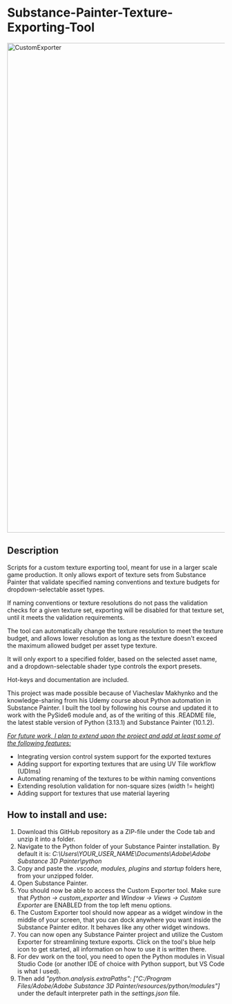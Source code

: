 # Substance-Painter-Texture-Exporting-Tool

<img width="1134" alt="CustomExporter" src="https://github.com/user-attachments/assets/2ecccbb3-951d-4ad1-9b31-276cc7adf27d" />

## Description

Scripts for a custom texture exporting tool, meant for use in a larger scale game production. It only allows export of texture sets from Substance Painter that validate specified naming conventions and texture budgets for dropdown-selectable asset types.

If naming conventions or texture resolutions do not pass the validation checks for a given texture set, exporting will be disabled for that texture set, until it meets the validation requirements.

The tool can automatically change the texture resolution to meet the texture budget, and allows lower resolution as long as the texture doesn't exceed the maximum allowed budget per asset type texture.

It will only export to a specified folder, based on the selected asset name, and a dropdown-selectable shader type controls the export presets.

Hot-keys and documentation are included. 

This project was made possible because of Viacheslav Makhynko and the knowledge-sharing from his Udemy course about Python automation in Substance Painter. 
I built the tool by following his course and updated it to work with the PySide6 module and, as of the writing of this .README file, the latest stable version of Python (3.13.1) and Substance Painter (10.1.2).

<ins>*For future work, I plan to extend upon the project and add at least some of the following features:*</ins>

- Integrating version control system support for the exported textures
- Adding support for exporting textures that are using UV Tile workflow (UDIms)
- Automating renaming of the textures to be within naming conventions
- Extending resolution validation for non-square sizes (width != height)
- Adding support for textures that use material layering

## How to install and use:

1. Download this GitHub repository as a ZIP-file under the Code tab and unzip it into a folder.
2. Navigate to the Python folder of your Substance Painter installation. By default it is: *C:\Users\YOUR_USER_NAME\Documents\Adobe\Adobe Substance 3D Painter\python*
3. Copy and paste the *.vscode, modules, plugins* and *startup* folders here, from your unzipped folder.
4. Open Substance Painter.
5. You should now be able to access the Custom Exporter tool. Make sure that *Python -> custom_exporter* and *Window -> Views -> Custom Exporter* are ENABLED from the top left menu options.
6. The Custom Exporter tool should now appear as a widget window in the middle of your screen, that you can dock anywhere you want inside the Substance Painter editor. It behaves like any other widget windows.
7. You can now open any Substance Painter project and utilize the Custom Exporter for streamlining texture exports. Click on the tool's blue help icon to get started, all information on how to use it is written there.
8. For dev work on the tool, you need to open the Python modules in Visual Studio Code (or another IDE of choice with Python support, but VS Code is what I used).
9. Then add  *"python.analysis.extraPaths": ["C:/Program Files/Adobe/Adobe Substance 3D Painter/resources/python/modules"]* under the default interpreter path in the *settings.json* file.
